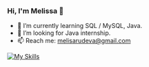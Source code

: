 ### Hi, I'm Melissa 👋

- 🌱 I’m currently learning SQL / MySQL, Java.
- 🔭 I’m looking for Java internship.
- 📫 Reach me: melisarudeva@gmail.com

[![My Skills](https://skills.thijs.gg/icons?i=idea,java,mysql&theme=light)](https://skills.thijs.gg)
